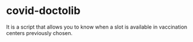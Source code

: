 # covid-doctolib

It is a script that allows you to know when a slot is available in vaccination centers previously chosen.
